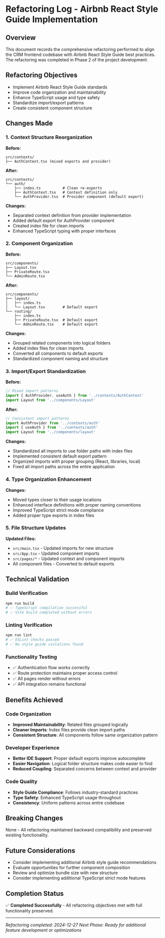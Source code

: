 # Refactoring Log - Airbnb React Style Guide Implementation

## Overview
This document records the comprehensive refactoring performed to align the CRM frontend codebase with Airbnb React Style Guide best practices. The refactoring was completed in Phase 2 of the project development.

## Refactoring Objectives
- Implement Airbnb React Style Guide standards
- Improve code organization and maintainability
- Enhance TypeScript usage and type safety
- Standardize import/export patterns
- Create consistent component structure

## Changes Made

### 1. Context Structure Reorganization
**Before:**
```
src/contexts/
├── AuthContext.tsx (mixed exports and provider)
```

**After:**
```
src/contexts/
└── auth/
    ├── index.ts          # Clean re-exports
    ├── AuthContext.tsx   # Context definition only
    └── AuthProvider.tsx  # Provider component (default export)
```

**Changes:**
- Separated context definition from provider implementation
- Added default export for AuthProvider component
- Created index file for clean imports
- Enhanced TypeScript typing with proper interfaces

### 2. Component Organization
**Before:**
```
src/components/
├── Layout.tsx
├── PrivateRoute.tsx
└── AdminRoute.tsx
```

**After:**
```
src/components/
├── layout/
│   ├── index.ts
│   └── Layout.tsx        # Default export
└── routing/
    ├── index.ts
    ├── PrivateRoute.tsx  # Default export
    └── AdminRoute.tsx    # Default export
```

**Changes:**
- Grouped related components into logical folders
- Added index files for clean imports
- Converted all components to default exports
- Standardized component naming and structure

### 3. Import/Export Standardization
**Before:**
```typescript
// Mixed import patterns
import { AuthProvider, useAuth } from '../contexts/AuthContext'
import Layout from '../components/Layout'
```

**After:**
```typescript
// Consistent import patterns
import AuthProvider from '../contexts/auth'
import { useAuth } from '../contexts/auth'
import Layout from '../components/layout'
```

**Changes:**
- Standardized all imports to use folder paths with index files
- Implemented consistent default export pattern
- Organized imports with proper grouping (React, libraries, local)
- Fixed all import paths across the entire application

### 4. Type Organization Enhancement
**Changes:**
- Moved types closer to their usage locations
- Enhanced interface definitions with proper naming conventions
- Improved TypeScript strict mode compliance
- Added proper type exports in index files

### 5. File Structure Updates
**Updated Files:**
- `src/main.tsx` - Updated imports for new structure
- `src/App.tsx` - Updated component imports
- `src/pages/*` - Updated context and component imports
- All component files - Converted to default exports

## Technical Validation

### Build Verification
```bash
npm run build
# ✅ TypeScript compilation successful
# ✅ Vite build completed without errors
```

### Linting Verification
```bash
npm run lint
# ✅ ESLint checks passed
# ✅ No style guide violations found
```

### Functionality Testing
- ✅ Authentication flow works correctly
- ✅ Route protection maintains proper access control
- ✅ All pages render without errors
- ✅ API integration remains functional

## Benefits Achieved

### Code Organization
- **Improved Maintainability**: Related files grouped logically
- **Cleaner Imports**: Index files provide clean import paths
- **Consistent Structure**: All components follow same organization pattern

### Developer Experience
- **Better IDE Support**: Proper default exports improve autocomplete
- **Easier Navigation**: Logical folder structure makes code easier to find
- **Reduced Coupling**: Separated concerns between context and provider

### Code Quality
- **Style Guide Compliance**: Follows industry-standard practices
- **Type Safety**: Enhanced TypeScript usage throughout
- **Consistency**: Uniform patterns across entire codebase

## Breaking Changes
None - All refactoring maintained backward compatibility and preserved existing functionality.

## Future Considerations
- Consider implementing additional Airbnb style guide recommendations
- Evaluate opportunities for further component composition
- Review and optimize bundle size with new structure
- Consider implementing additional TypeScript strict mode features

## Completion Status
✅ **Completed Successfully** - All refactoring objectives met with full functionality preserved.

---
*Refactoring completed: 2024-12-27*
*Next Phase: Ready for additional feature development or optimizations*